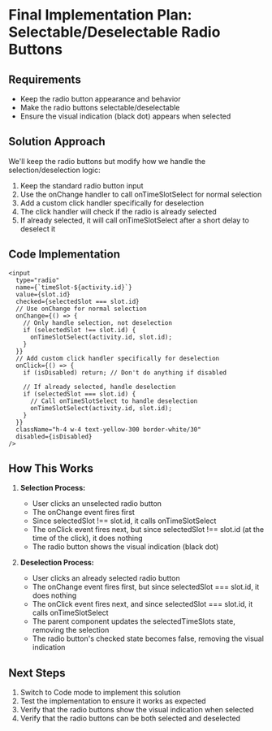 # Final Implementation Plan: Selectable/Deselectable Radio Buttons

## Requirements
- Keep the radio button appearance and behavior
- Make the radio buttons selectable/deselectable
- Ensure the visual indication (black dot) appears when selected

## Solution Approach
We'll keep the radio buttons but modify how we handle the selection/deselection logic:

1. Keep the standard radio button input
2. Use the onChange handler to call onTimeSlotSelect for normal selection
3. Add a custom click handler specifically for deselection
4. The click handler will check if the radio is already selected
5. If already selected, it will call onTimeSlotSelect after a short delay to deselect it

## Code Implementation

```tsx
<input
  type="radio"
  name={`timeSlot-${activity.id}`}
  value={slot.id}
  checked={selectedSlot === slot.id}
  // Use onChange for normal selection
  onChange={() => {
    // Only handle selection, not deselection
    if (selectedSlot !== slot.id) {
      onTimeSlotSelect(activity.id, slot.id);
    }
  }}
  // Add custom click handler specifically for deselection
  onClick={() => {
    if (isDisabled) return; // Don't do anything if disabled
    
    // If already selected, handle deselection
    if (selectedSlot === slot.id) {
      // Call onTimeSlotSelect to handle deselection
      onTimeSlotSelect(activity.id, slot.id);
    }
  }}
  className="h-4 w-4 text-yellow-300 border-white/30"
  disabled={isDisabled}
/>
```

## How This Works

1. **Selection Process:**
   - User clicks an unselected radio button
   - The onChange event fires first
   - Since selectedSlot !== slot.id, it calls onTimeSlotSelect
   - The onClick event fires next, but since selectedSlot !== slot.id (at the time of the click), it does nothing
   - The radio button shows the visual indication (black dot)

2. **Deselection Process:**
   - User clicks an already selected radio button
   - The onChange event fires first, but since selectedSlot === slot.id, it does nothing
   - The onClick event fires next, and since selectedSlot === slot.id, it calls onTimeSlotSelect
   - The parent component updates the selectedTimeSlots state, removing the selection
   - The radio button's checked state becomes false, removing the visual indication

## Next Steps
1. Switch to Code mode to implement this solution
2. Test the implementation to ensure it works as expected
3. Verify that the radio buttons show the visual indication when selected
4. Verify that the radio buttons can be both selected and deselected